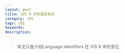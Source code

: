 ```yaml
---
layout: post
title: iOS 9 中的语言标识
category: iOS 
tags: iOS
keywords:
description:
---
```


>本文只是介绍Language Identifiers 在 iOS 9 中的变化


